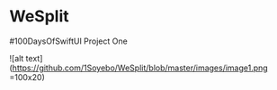 # WeSplit
#100DaysOfSwiftUI Project One 

![alt text](https://github.com/1Soyebo/WeSplit/blob/master/images/image1.png =100x20)
